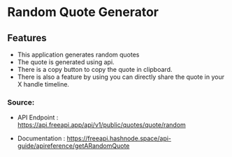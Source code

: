 # Random Quote Generator

## Features

* This application generates random quotes
* The quote is generated using api.
* There is a copy button to copy the quote in clipboard.
* There is also a feature by using you can directly share the quote in your X handle timeline.


### Source: 
* API Endpoint : https://api.freeapi.app/api/v1/public/quotes/quote/random

* Documentation : https://freeapi.hashnode.space/api-guide/apireference/getARandomQuote
